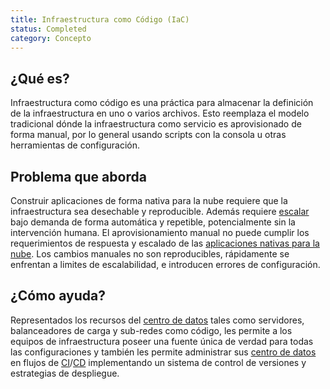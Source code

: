 ```yaml
---
title: Infraestructura como Código (IaC)
status: Completed
category: Concepto
---
```


## ¿Qué es?

Infraestructura como código es una práctica para almacenar la definición de la infraestructura en uno o varios archivos. Esto reemplaza el modelo tradicional dónde la infraestructura como servicio es aprovisionado de forma manual, por lo general usando scripts con la consola u otras herramientas de configuración.

## Problema que aborda

Construir aplicaciones de forma nativa para la nube requiere que la infraestructura sea desechable y reproducible. Además requiere [escalar](/scalability/) bajo demanda de forma automática y repetible, potencialmente sin la intervención humana. El aprovisionamiento manual no puede cumplir los requerimientos de respuesta y escalado de las [aplicaciones nativas para la nube](/es/cloud-native-apps/). Los cambios manuales no son reproducibles, rápidamente se enfrentan a limites de escalabilidad, e introducen errores de configuración.

## ¿Cómo ayuda?

Representados los recursos del [centro de datos](/data_center/) tales como servidores, balanceadores de carga y sub-redes como código, les permite a los equipos de infraestructura poseer una fuente única de verdad para todas las configuraciones y también les permite administrar sus [centro de datos](/data_center/) en flujos de [CI](/continuous_integration/)/[CD](/continuous_delivery/) implementando un sistema de control de versiones y estrategias de despliegue.
